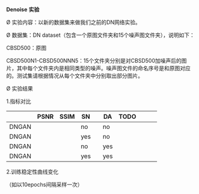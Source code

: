 **Denoise** **实验**

Ø 实验内容：以新的数据集来做我们之前的DN网络实验。

Ø 数据集：DN dataset（包含一个原图文件夹和15个噪声图文件夹），说明如下：

CBSD500：原图

CBSD500N1-CBSD500NNN5：15个文件夹分别是对CBSD500加噪声后的图片，其中每个文件夹内是相同类型的噪声。噪声图文件的命名序号是和原图对应的。测试集请根据情况从每个文件夹中分别取出部分图片。

Ø 实验结果

1.指标对比

|       | PSNR | SSIM | SN   |      | DA   | TODO |      |      |      |
| ----- | ---- | ---- | ---- | ---- | ---- | ---- | ---- | ---- | ---- |
| DNGAN |      |      | no   |      | no   |      |      |      |      |
| DNGAN |      |      | yes  |      | no   |      |      |      |      |
| DNGAN |      |      | no   |      | yes  |      |      |      |      |
| DNGAN |      |      | yes  |      | yes  |      |      |      |      |

 

2.训练稳定性曲线变化

（如以10epochs间隔采样一次）

